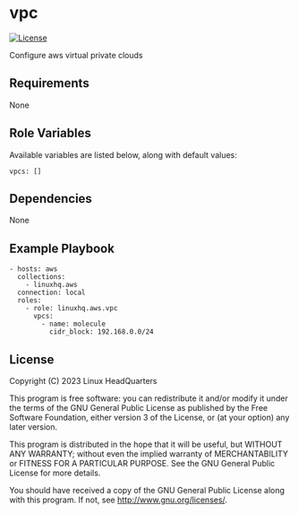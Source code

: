 # vpc

[![License](https://img.shields.io/badge/license-GPLv3-lightgreen)](https://www.gnu.org/licenses/gpl-3.0.en.html#license-text)

Configure aws virtual private clouds

## Requirements

None

## Role Variables

Available variables are listed below, along with default values:

    vpcs: []

## Dependencies

None

## Example Playbook

    - hosts: aws
      collections:
        - linuxhq.aws
      connection: local
      roles:
        - role: linuxhq.aws.vpc
          vpcs:
            - name: molecule
              cidr_block: 192.168.0.0/24

## License

Copyright (C) 2023 Linux HeadQuarters

This program is free software: you can redistribute it and/or modify
it under the terms of the GNU General Public License as published by
the Free Software Foundation, either version 3 of the License, or
(at your option) any later version.

This program is distributed in the hope that it will be useful,
but WITHOUT ANY WARRANTY; without even the implied warranty of
MERCHANTABILITY or FITNESS FOR A PARTICULAR PURPOSE. See the
GNU General Public License for more details.

You should have received a copy of the GNU General Public License
along with this program. If not, see <http://www.gnu.org/licenses/>.
